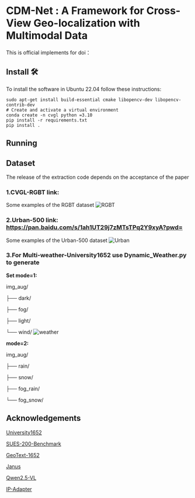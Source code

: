 # CDM-Net : A Framework for Cross-View Geo-localization with Multimodal Data

This is official implements for doi：

## Install 🛠️

To install the software in Ubuntu 22.04 follow these instructions:

```
sudo apt-get install build-essential cmake libopencv-dev libopencv-contrib-dev
# Create and activate a virtual environment
conda create -n cvgl python =3.10
pip install -r requirements.txt
pip install .
```

## Running



## Dataset

The release of the extraction code depends on the acceptance of the paper

### 1.CVGL-RGBT link:

Some examples of the RGBT dataset
![RGBT](RGBT.png)


### 2.Urban-500   link: https://pan.baidu.com/s/1ah1UT29j7zMTsTPq2Y9xyA?pwd=

Some examples of the Urban-500 dataset
![Urban](Urban500.png)


### 3.For Multi-weather-University1652 use Dynamic_Weather.py to generate

**Set mode=1:**

img_aug/

├── dark/

├── fog/

├── light/

└── wind/
![weather](weather.png)

**mode=2:**

img_aug/

├── rain/

├── snow/

├── fog_rain/

└── fog_snow/

## Acknowledgements

[University1652](https://github.com/layumi/University1652-Baseline)

[SUES-200-Benchmark](https://github.com/Reza-Zhu/SUES-200-Benchmark)

[GeoText-1652](https://github.com/MultimodalGeo/GeoText-1652)

[Janus](https://github.com/deepseek-ai/Janus)

[Qwen2.5-VL](https://github.com/QwenLM/Qwen2.5-VL)

[IP-Adapter](https://github.com/tencent-ailab/IP-Adapter)

